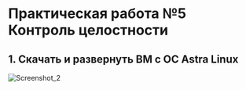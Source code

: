 # Практическая работа №5 Контроль целостности
## 1. Скачать и развернуть ВМ с ОС Astra Linux
![Screenshot_2](https://github.com/smallrus-web/TOIB_PRZ4.2/assets/71121962/c0d96a6e-e4f1-4fd3-831d-4ee4469c0137)
